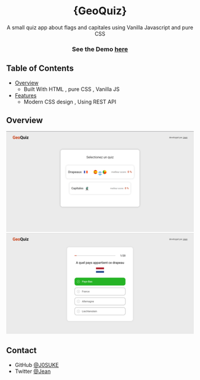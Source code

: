 <!-- Please update value in the {}  -->

<h1 align="center">{GeoQuiz}</h1>

<div align="center">
   A small quiz app about flags and capitales using Vanilla Javascript and pure CSS
</div>

<div align="center">
  <h3>
    See the Demo 
    <a href="https://j0suke.github.io/Geography-quiz-app/" targer="_blank">
      here
    </a>
  </h3>
</div>

## Table of Contents

- [Overview](#overview)
  - Built With HTML , pure CSS , Vanilla JS
- [Features](#features)
  - Modern CSS design , Using REST API

## Overview

![screenshot](screenshots/home.png)
![screenshot](screenshots/quiz.png)


## Contact

- GitHub [@J0SUKE](https://github.com/J0SUKE/)
- Twitter [@Jean](https://twitter.com/Jean_M_____I)
